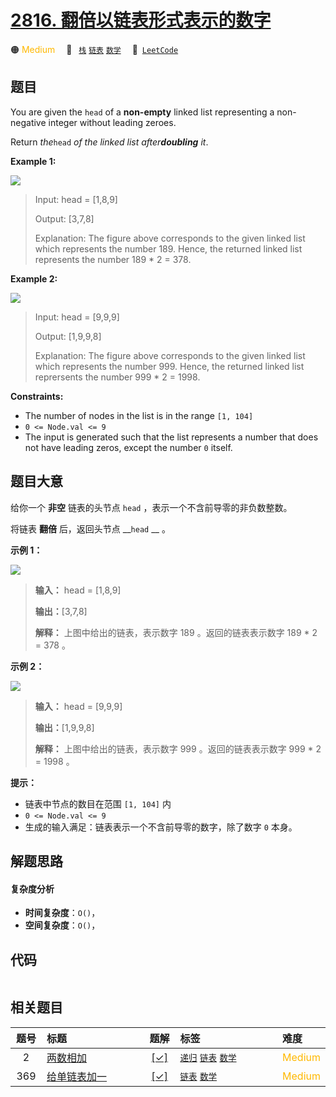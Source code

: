 # [2816. 翻倍以链表形式表示的数字](https://leetcode.com/problems/double-a-number-represented-as-a-linked-list)

🟠 <font color=#ffb800>Medium</font>&emsp; 🔖&ensp; [`栈`](/outline/tag/stack.md) [`链表`](/outline/tag/linked-list.md) [`数学`](/outline/tag/math.md)&emsp; 🔗&ensp;[`LeetCode`](https://leetcode.com/problems/double-a-number-represented-as-a-linked-list)

## 题目

You are given the `head` of a **non-empty** linked list representing a non-
negative integer without leading zeroes.

Return _the_`head` _of the linked list after**doubling** it_.



**Example 1:**

![](https://assets.leetcode.com/uploads/2023/05/28/example.png)

> Input: head = [1,8,9]
> 
> Output: [3,7,8]
> 
> Explanation: The figure above corresponds to the given linked list which represents the number 189. Hence, the returned linked list represents the number 189 * 2 = 378.

**Example 2:**

![](https://assets.leetcode.com/uploads/2023/05/28/example2.png)

> Input: head = [9,9,9]
> 
> Output: [1,9,9,8]
> 
> Explanation: The figure above corresponds to the given linked list which represents the number 999. Hence, the returned linked list reprersents the number 999 * 2 = 1998. 

**Constraints:**

  * The number of nodes in the list is in the range `[1, 104]`
  * `0 <= Node.val <= 9`
  * The input is generated such that the list represents a number that does not have leading zeros, except the number `0` itself.


## 题目大意

给你一个 **非空** 链表的头节点 `head` ，表示一个不含前导零的非负数整数。

将链表 **翻倍** 后，返回头节点 __`head` __ 。



**示例 1：**

![](https://assets.leetcode.com/uploads/2023/05/28/example.png)

> 
> 
> 
> 
> 
> **输入：** head = [1,8,9]
> 
> **输出：**[3,7,8]
> 
> **解释：** 上图中给出的链表，表示数字 189 。返回的链表表示数字 189 * 2 = 378 。

**示例 2：**

![](https://assets.leetcode.com/uploads/2023/05/28/example2.png)

> 
> 
> 
> 
> 
> **输入：** head = [9,9,9]
> 
> **输出：**[1,9,9,8]
> 
> **解释：** 上图中给出的链表，表示数字 999 。返回的链表表示数字 999 * 2 = 1998 。
> 
> 



**提示：**

  * 链表中节点的数目在范围 `[1, 104]` 内
  * `0 <= Node.val <= 9`
  * 生成的输入满足：链表表示一个不含前导零的数字，除了数字 `0` 本身。


## 解题思路

#### 复杂度分析

- **时间复杂度**：`O()`，
- **空间复杂度**：`O()`，

## 代码

```javascript

```

## 相关题目

<!-- prettier-ignore -->
| 题号 | 标题 | 题解 | 标签 | 难度 |
| :------: | :------ | :------: | :------ | :------ |
| 2 | [两数相加](https://leetcode.com/problems/add-two-numbers) | [[✓]](/problem/0002.md) |  [`递归`](/outline/tag/recursion.md) [`链表`](/outline/tag/linked-list.md) [`数学`](/outline/tag/math.md) | <font color=#ffb800>Medium</font> |
| 369 | [给单链表加一](https://leetcode.com/problems/plus-one-linked-list) | [[✓]](/problem/0369.md) |  [`链表`](/outline/tag/linked-list.md) [`数学`](/outline/tag/math.md) | <font color=#ffb800>Medium</font> |

<style>
.blue {
    background-color: #096dd9;
    padding: 0.25rem 0.5rem;
    margin: 0;
    font-size: 0.85em;
    border-radius: 3px;
    color: white;
    font-weight: 500;
}
table th:first-of-type { width: 10%; }
table th:nth-of-type(2) { width: 35%; }
table th:nth-of-type(3) { width: 10%; }
table th:nth-of-type(4) { width: 35%; }
table th:nth-of-type(5) { width: 10%; }
</style>
